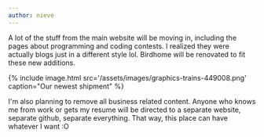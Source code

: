 ```yaml
---
author: nieve
---
```


A lot of the stuff from the main website will be moving in, including the pages about programming and coding contests. I realized they were actually blogs just in a different style lol. Birdhome will be renovated to fit these new additions.

{% include image.html src='/assets/images/graphics-trains-449008.png' caption="Our newest shipment" %}


I'm also planning to remove all business related content. Anyone who knows me from work or gets my resume will be directed to a separate website, separate github, separate everything. That way, this place can have whatever I want :O

